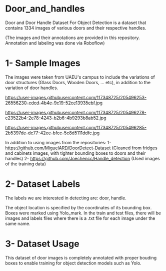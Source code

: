 # Door_and_handles
Door and Door Handle Dataset For Object Detection is a dataset that contains 1334 images of various doors and their respective handles.

(The images and their annotations are provided in this repository. Annotation and labeling was done via Roboflow)

# 1- Sample Images
The images were taken from UAEU's campus to include the variations of door structures (Glass Doors, Wooden Doors, ... etc), in addition to the variation of door handles.

https://user-images.githubusercontent.com/117348725/205496253-26556230-cdcd-4b4e-9c19-52ce13935ebf.jpg

https://user-images.githubusercontent.com/117348725/205496278-c23522b4-2e78-4243-b2b6-4b9293b8ab52.jpg

https://user-images.githubusercontent.com/117348725/205496285-2b5397de-dc77-42ee-bfcc-5c8d5111ddfc.jpg

In addition to using images from the repositories:
1- https://github.com/MiguelARD/DoorDetect-Dataset (Cleaned from fridges and cabinets images, with tighter bounding boxes to doors and their handles)
2- https://github.com/Joechencc/Handle_detection (Used images of the training data)

# 2- Dataset Labels
The labels we are interested in detecting are: door, handle.

The object location is specified by the coordinates of its bounding box. Boxes were marked using Yolo_mark. 
In the train and test files, there will be images and labels files where there is a .txt file for each image under the same name.

# 3- Dataset Usage
This dataset of door images is completely annotated with proper bouding boxes to enable training for object detection models such as Yolo.
